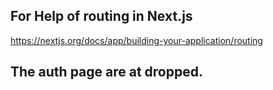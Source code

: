 ## For Help of routing in Next.js

https://nextjs.org/docs/app/building-your-application/routing

## The auth page are at dropped.
